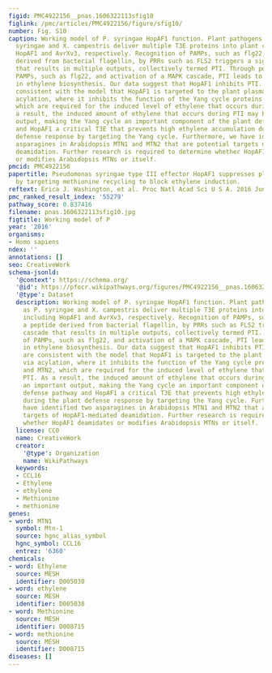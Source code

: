 ```yaml
---
figid: PMC4922156__pnas.1606322113sfig10
figlink: /pmc/articles/PMC4922156/figure/sfig10/
number: Fig. S10
caption: Working model of P. syringae HopAF1 function. Plant pathogens such as P.
  syringae and X. campestris deliver multiple T3E proteins into plant cells, including
  HopAF1 and AvrXv3, respectively. Recognition of PAMPs, such as flg22, a peptide
  derived from bacterial flagellin, by PRRs such as FLS2 triggers a signal cascade
  that results in multiple outputs, collectively termed PTI. Through perception of
  PAMPs, such as flg22, and activation of a MAPK cascade, PTI leads to an increase
  in ethylene biosynthesis. Our data suggest that HopAF1 inhibits PTI. Our data are
  consistent with the model that HopAF1 is targeted to the plant plasma membrane via
  acylation, where it inhibits the function of the Yang cycle proteins MTN1 and MTN2,
  which are required for the induced level of ethylene that occurs during PTI. As
  a result, the induced amount of ethylene that occurs during PTI may be an important
  output, making the Yang cycle an important component of the plant defense pathway
  and HopAF1 a critical T3E that prevents high ethylene accumulation during the plant
  defense response by targeting the Yang cycle. Furthermore, we have identified two
  asparagines in Arabidopsis MTN1 and MTN2 that are potential targets of HopAF1-mediated
  deamidation. Further research is required to determine whether HopAF1 deamidates
  or modifies Arabidopsis MTNs or itself.
pmcid: PMC4922156
papertitle: Pseudomonas syringae type III effector HopAF1 suppresses plant immunity
  by targeting methionine recycling to block ethylene induction.
reftext: Erica J. Washington, et al. Proc Natl Acad Sci U S A. 2016 Jun 21;113(25):E3577-E3586.
pmc_ranked_result_index: '55279'
pathway_score: 0.837416
filename: pnas.1606322113sfig10.jpg
figtitle: Working model of P
year: '2016'
organisms:
- Homo sapiens
ndex: ''
annotations: []
seo: CreativeWork
schema-jsonld:
  '@context': https://schema.org/
  '@id': https://pfocr.wikipathways.org/figures/PMC4922156__pnas.1606322113sfig10.html
  '@type': Dataset
  description: Working model of P. syringae HopAF1 function. Plant pathogens such
    as P. syringae and X. campestris deliver multiple T3E proteins into plant cells,
    including HopAF1 and AvrXv3, respectively. Recognition of PAMPs, such as flg22,
    a peptide derived from bacterial flagellin, by PRRs such as FLS2 triggers a signal
    cascade that results in multiple outputs, collectively termed PTI. Through perception
    of PAMPs, such as flg22, and activation of a MAPK cascade, PTI leads to an increase
    in ethylene biosynthesis. Our data suggest that HopAF1 inhibits PTI. Our data
    are consistent with the model that HopAF1 is targeted to the plant plasma membrane
    via acylation, where it inhibits the function of the Yang cycle proteins MTN1
    and MTN2, which are required for the induced level of ethylene that occurs during
    PTI. As a result, the induced amount of ethylene that occurs during PTI may be
    an important output, making the Yang cycle an important component of the plant
    defense pathway and HopAF1 a critical T3E that prevents high ethylene accumulation
    during the plant defense response by targeting the Yang cycle. Furthermore, we
    have identified two asparagines in Arabidopsis MTN1 and MTN2 that are potential
    targets of HopAF1-mediated deamidation. Further research is required to determine
    whether HopAF1 deamidates or modifies Arabidopsis MTNs or itself.
  license: CC0
  name: CreativeWork
  creator:
    '@type': Organization
    name: WikiPathways
  keywords:
  - CCL16
  - Ethylene
  - ethylene
  - Methionine
  - methionine
genes:
- word: MTN1
  symbol: Mtn-1
  source: hgnc_alias_symbol
  hgnc_symbol: CCL16
  entrez: '6360'
chemicals:
- word: Ethylene
  source: MESH
  identifier: D005030
- word: ethylene
  source: MESH
  identifier: D005030
- word: Methionine
  source: MESH
  identifier: D008715
- word: methionine
  source: MESH
  identifier: D008715
diseases: []
---
```

